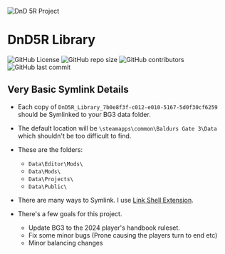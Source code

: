 ![DnD 5R Project](https://i.imgur.com/rONVTdr.png "Title")
# DnD5R Library
 ![GitHub License](https://img.shields.io/github/license/BG3-DnD5R/DnD5R-Library) ![GitHub repo size](https://img.shields.io/github/repo-size/BG3-DnD5R/DnD5R-Library) ![GitHub contributors](https://img.shields.io/github/contributors/BG3-DnD5R/DnD5R-Library) ![GitHub last commit](https://img.shields.io/github/last-commit/BG3-DnD5R/DnD5R-Library)




 
## Very Basic Symlink Details

- Each copy of `DnD5R_Library_7b0e8f3f-c012-e010-5167-5d0f30cf6259` should be Symlinked to your BG3 data folder.
- The default location will be `\steamapps\common\Baldurs Gate 3\Data` which shouldn't be too difficult to find.
- These are the folders:
  - `Data\Editor\Mods\`
  - `Data\Mods\`
  - `Data\Projects\`
  - `Data\Public\`
- There are many ways to Symlink. I use [Link Shell Extension](https://schinagl.priv.at/nt/hardlinkshellext/linkshellextension.html).

- There's a few goals for this project.
  - Update BG3 to the 2024 player's handbook ruleset.
  - Fix some minor bugs (Prone causing the players turn to end etc)
  - Minor balancing changes
  